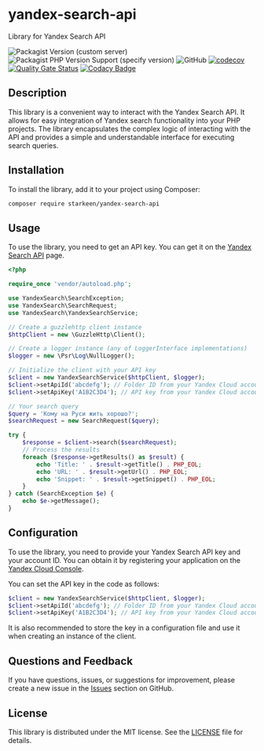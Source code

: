 # yandex-search-api

Library for Yandex Search API

![Packagist Version (custom server)](https://img.shields.io/packagist/v/starkeen/yandex-search-api)
![Packagist PHP Version Support (specify version)](https://img.shields.io/packagist/php-v/starkeen/yandex-search-api)
![GitHub](https://img.shields.io/github/license/starkeen/yandex-search-api)
[![codecov](https://codecov.io/gh/starkeen/yandex-search-api/branch/main/graph/badge.svg)](https://codecov.io/gh/starkeen/yandex-search-api)
[![Quality Gate Status](https://sonarcloud.io/api/project_badges/measure?project=starkeen_yandex-search-api&metric=alert_status)](https://sonarcloud.io/summary/new_code?id=starkeen_yandex-search-api)
[![Codacy Badge](https://app.codacy.com/project/badge/Grade/6a91442a3a44406b9d16f7c9c3a2ec24)](https://app.codacy.com/gh/starkeen/yandex-search-api/dashboard?utm_source=gh&utm_medium=referral&utm_content=&utm_campaign=Badge_grade)


## Description

This library is a convenient way to interact with the Yandex Search API. It allows for easy integration of Yandex search functionality into your PHP projects. The library encapsulates the complex logic of interacting with the API and provides a simple and understandable interface for executing search queries.

## Installation

To install the library, add it to your project using Composer:

```bash
composer require starkeen/yandex-search-api
```

## Usage

To use the library, you need to get an API key.
You can get it on the [Yandex Search API](https://console.cloud.yandex.ru/) page.

```php
<?php

require_once 'vendor/autoload.php';

use YandexSearch\SearchException;
use YandexSearch\SearchRequest;
use YandexSearch\YandexSearchService;

// Create a guzzlehttp client instance
$httpClient = new \GuzzleHttp\Client();

// Create a logger instance (any of LoggerInterface implementations)
$logger = new \Psr\Log\NullLogger();

// Initialize the client with your API key
$client = new YandexSearchService($httpClient, $logger);
$client->setApiId('abcdefg'); // Folder ID from your Yandex Cloud account
$client->setApiKey('A1B2C3D4'); // API key from your Yandex Cloud account

// Your search query
$query = 'Кому на Руси жить хорошо?';
$searchRequest = new SearchRequest($query);

try {
    $response = $client->search($searchRequest);
    // Process the results
    foreach ($response->getResults() as $result) {
        echo 'Title: ' . $result->getTitle() . PHP_EOL;
        echo 'URL: ' . $result->getUrl() . PHP_EOL;
        echo 'Snippet: ' . $result->getSnippet() . PHP_EOL;
    }
} catch (SearchException $e) {
    echo $e->getMessage();
}
```

## Configuration
To use the library, you need to provide your Yandex Search API key and your account ID.
You can obtain it by registering your application on the [Yandex Cloud Console](https://console.cloud.yandex.ru/).

You can set the API key in the code as follows:

```php
$client = new YandexSearchService($httpClient, $logger);
$client->setApiId('abcdefg'); // Folder ID from your Yandex Cloud account
$client->setApiKey('A1B2C3D4'); // API key from your Yandex Cloud account
```
It is also recommended to store the key in a configuration file and use it when creating an instance of the client.

## Questions and Feedback
If you have questions, issues, or suggestions for improvement,
please create a new issue in the [Issues](https://github.com/starkeen/yandex-search-api/issues) section on GitHub.

## License
This library is distributed under the MIT license.
See the [LICENSE](https://github.com/starkeen/yandex-search-api?tab=MIT-1-ov-file#readme) file for details.